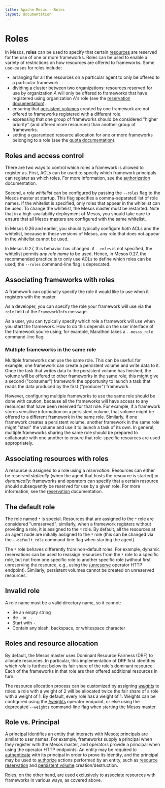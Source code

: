 ```yaml
---
title: Apache Mesos - Roles
layout: documentation
---
```


# Roles

In Mesos, __roles__ can be used to specify that certain
[resources](attributes-resources.md) are reserved for the use of one or more
frameworks. Roles can be used to enable a variety of restrictions on how
resources are offered to frameworks. Some use-cases for roles include:

* arranging for all the resources on a particular agent to only be offered to a
  particular framework.
* dividing a cluster between two organizations: resources reserved for use by
  organization _A_ will only be offered to frameworks that have registered
  using organization _A_'s role (see the
  [reservation documentation](reservation.md)).
* ensuring that [persistent volumes](persistent-volume.md) created by one
  framework are not offered to frameworks registered with a different role.
* expressing that one group of frameworks should be considered "higher priority"
  (and offered more resources) than another group of frameworks.
* setting a guaranteed resource allocation for one or more frameworks belonging
  to a role (see the [quota documentation](quota.md)).


## Roles and access control

There are two ways to control which roles a framework is allowed to register
as. First, ACLs can be used to specify which framework principals can register
as which roles. For more information, see the [authorization](authorization.md)
documentation.

Second, a _role whitelist_ can be configured by passing the `--roles` flag to
the Mesos master at startup. This flag specifies a comma-separated list of role
names. If the whitelist is specified, only roles that appear in the whitelist
can be used. To change the whitelist, the Mesos master must be restarted. Note
that in a high-availability deployment of Mesos, you should take care to ensure
that all Mesos masters are configured with the same whitelist.

In Mesos 0.26 and earlier, you should typically configure _both_ ACLs and the
whitelist, because in these versions of Mesos, any role that does not appear in
the whitelist cannot be used.

In Mesos 0.27, this behavior has changed: if `--roles` is not specified, the
whitelist permits _any role name_ to be used. Hence, in Mesos 0.27, the
recommended practice is to only use ACLs to define which roles can be used; the
`--roles` command-line flag is deprecated.

## Associating frameworks with roles

A framework can optionally specify the role it would like to use when it
registers with the master.

As a developer, you can specify the role your framework will use via the `role`
field of the `FrameworkInfo` message.

As a user, you can typically specify which role a framework will use when you
start the framework. How to do this depends on the user interface of the
framework you're using; for example, Marathon takes a `--mesos_role`
command-line flag.

<a id="roles-multiple-frameworks"></a>
### Multiple frameworks in the same role

Multiple frameworks can use the same role. This can be useful: for example, one
framework can create a persistent volume and write data to it. Once the task
that writes data to the persistent volume has finished, the volume will be
offered to other frameworks in the same role; this might give a second
("consumer") framework the opportunity to launch a task that reads the data
produced by the first ("producer") framework.

However, configuring multiple frameworks to use the same role should be done
with caution, because all the frameworks will have access to any resources that
have been reserved for that role. For example, if a framework stores sensitive
information on a persistent volume, that volume might be offered to a different
framework in the same role. Similarly, if one framework creates a persistent
volume, another framework in the same role might "steal" the volume and use it
to launch a task of its own. In general, multiple frameworks sharing the same
role should be prepared to collaborate with one another to ensure that
role-specific resources are used appropriately.

## Associating resources with roles

A resource is assigned to a role using a _reservation_. Resources can either be
reserved _statically_ (when the agent that hosts the resource is started) or
_dynamically_: frameworks and operators can specify that a certain resource
should subsequently be reserved for use by a given role. For more information,
see the [reservation](reservation.md) documentation.

## The default role

The role named `*` is special. Resources that are assigned to the `*` role are
considered "unreserved"; similarly, when a framework registers without providing
a role, it is assigned to the `*` role. By default, all the resources at an
agent node are initially assigned to the `*` role (this can be changed via the
`--default_role` command-line flag when starting the agent).

The `*` role behaves differently from non-default roles. For example, dynamic
reservations can be used to reassign resources from the `*` role to a specific
role, but not from one specific role to another specific role (without first
unreserving the resource, e.g., using the [/unreserve](endpoints/master/unreserve.md)
operator HTTP endpoint). Similarly, persistent volumes cannot be created on
unreserved resources.

## Invalid role

A role name must be a valid directory name, so it cannot:

* Be an empty string
* Be `.` or `..`
* Start with `-`
* Contain any slash, backspace, or whitespace character

## Roles and resource allocation

By default, the Mesos master uses Dominant Resource Fairness (DRF) to allocate
resources. In particular, this implementation of DRF first identifies which
_role_ is furthest below its fair share of the role's dominant resource. Each of
the frameworks in that role are then offered additional resources in turn.

The resource allocation process can be customized by assigning
_[weights](weights.md)_ to roles: a role with a weight of 2 will be allocated
twice the fair share of a role with a weight of 1. By default, every role has a
weight of 1. Weights can be configured using the
[/weights](endpoints/master/weights.md) operator endpoint, or else using the
deprecated `--weights` command-line flag when starting the Mesos master.


## Role vs. Principal

A principal identifies an entity that interacts with Mesos; principals are
similar to user names. For example, frameworks supply a principal when they
register with the Mesos master, and operators provide a principal when using the
operator HTTP endpoints. An entity may be required to
[authenticate](authentication.md) with its principal in order to prove its
identity, and the principal may be used to [authorize](authorization.md) actions
performed by an entity, such as [resource reservation](reservation.md) and
[persistent volume](persistent-volume.md) creation/destruction.

Roles, on the other hand, are used exclusively to associate resources with
frameworks in various ways, as covered above.

